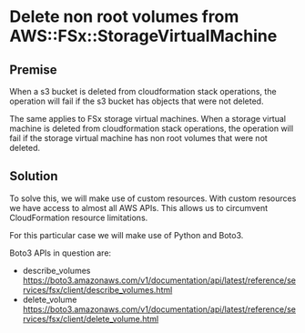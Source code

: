 # Delete non root volumes from AWS::FSx::StorageVirtualMachine

## Premise

When a s3 bucket is deleted from cloudformation stack operations, the operation will fail if the s3 bucket has objects that were not deleted.

The same applies to FSx storage virtual machines. When a storage virtual machine is deleted from cloudformation stack operations, the operation will fail if the storage virtual machine has non root volumes that were not deleted.

## Solution

To solve this, we will make use of custom resources. With custom resources we have access to almost all AWS APIs. This allows us to circumvent CloudFormation resource limitations.

For this particular case we will make use of Python and Boto3. 

Boto3 APIs in question are:
- describe_volumes https://boto3.amazonaws.com/v1/documentation/api/latest/reference/services/fsx/client/describe_volumes.html
- delete_volume https://boto3.amazonaws.com/v1/documentation/api/latest/reference/services/fsx/client/delete_volume.html







